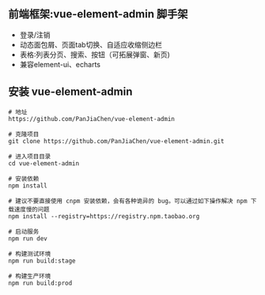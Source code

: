 ## 前端框架:vue-element-admin 脚手架
- 登录/注销
- 动态面包屑、页面tab切换、自适应收缩侧边栏
- 表格∶列表分页、搜索、按钮（可拓展弹窗、新页)
- 兼容element-ui、echarts


## 安装 vue-element-admin
```text
# 地址
https://github.com/PanJiaChen/vue-element-admin

# 克隆项目
git clone https://github.com/PanJiaChen/vue-element-admin.git

# 进入项目目录
cd vue-element-admin

# 安装依赖
npm install

# 建议不要直接使用 cnpm 安装依赖，会有各种诡异的 bug。可以通过如下操作解决 npm 下载速度慢的问题
npm install --registry=https://registry.npm.taobao.org

# 启动服务
npm run dev

# 构建测试环境
npm run build:stage

# 构建生产环境
npm run build:prod
```



